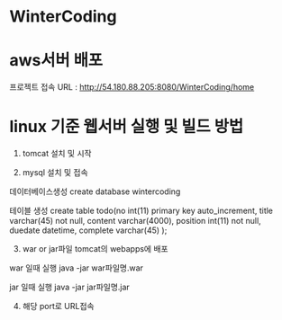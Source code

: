 # WinterCoding

# aws서버 배포
프로젝트 접속 URL : http://54.180.88.205:8080/WinterCoding/home


# linux 기준 웹서버 실행 및 빌드 방법

1. tomcat 설치 및 시작

2. mysql 설치 및 접속

 데이터베이스생성
 create database wintercoding

 테이블 생성 
 create table todo(no int(11) primary key auto_increment, title varchar(45) not null, content varchar(4000), position int(11) not null, duedate datetime, complete varchar(45) );
 
3. war or jar파일 tomcat의 webapps에 배포

war 일때 실행 
java -jar war파일명.war

jar 일때 실행 
java -jar jar파일명.jar

4. 해당 port로 URL접속 
